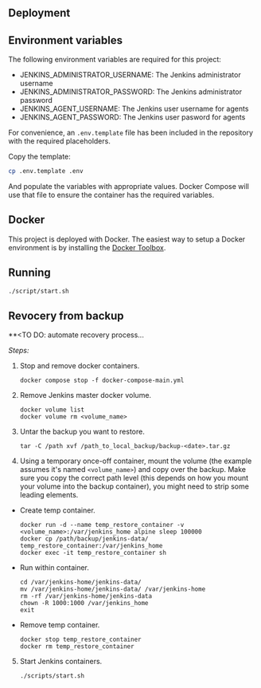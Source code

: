 ## Deployment

## Environment variables

The following environment variables are required for this project:

- JENKINS_ADMINISTRATOR_USERNAME: The Jenkins administrator username
- JENKINS_ADMINISTRATOR_PASSWORD: The Jenkins administrator password
- JENKINS_AGENT_USERNAME: The Jenkins user username for agents
- JENKINS_AGENT_PASSWORD: The Jenkins user pasword for agents

For convenience, an `.env.template` file has been included in the repository with the required placeholders.

Copy the template:

```bash
cp .env.template .env
```

And populate the variables with appropriate values. Docker Compose will use that file to ensure the container has the required variables.

## Docker

This project is deployed with Docker. The easiest way to setup a Docker environment is by installing the [Docker Toolbox](https://www.docker.com/docker-toolbox).

## Running

```bash
./script/start.sh
```

## Revocery from backup
**<TO DO: automate recovery process...

*Steps:*
1. Stop and remove docker containers.
    ```
    docker compose stop -f docker-compose-main.yml
    ```
2. Remove Jenkins master docker volume.
    ```
    docker volume list
    docker volume rm <volume_name>
    ```
3. Untar the backup you want to restore.
    ```
    tar -C /path xvf /path_to_local_backup/backup-<date>.tar.gz
    ```
4. Using a temporary once-off container, mount the volume (the example assumes it's named `<volume_name>`) and copy over the backup. Make sure you copy the correct path level (this depends on how you mount your volume into the backup container), you might need to strip some leading elements.
- Create temp container.
    ```
    docker run -d --name temp_restore_container -v <volume_name>:/var/jenkins_home alpine sleep 100000
    docker cp /path/backup/jenkins-data/ temp_restore_container:/var/jenkins_home
    docker exec -it temp_restore_container sh
    ```
- Run within container.
    ```
    cd /var/jenkins-home/jenkins-data/
    mv /var/jenkins-home/jenkins-data/ /var/jenkins-home
    rm -rf /var/jenkins-home/jenkins-data
    chown -R 1000:1000 /var/jenkins_home
    exit
    ```
- Remove temp container.
    ```
    docker stop temp_restore_container
    docker rm temp_restore_container
    ```
5. Start Jenkins containers.
    ```
    ./scripts/start.sh
    ```
